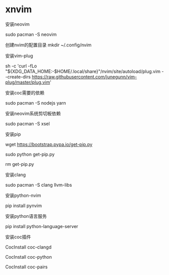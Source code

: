 # xnvim
安装neovim

sudo pacman -S neovim

创建nvim的配置目录
mkdir ~/.config/nvim

安装vim-plug

sh -c 'curl -fLo "${XDG_DATA_HOME:-$HOME/.local/share}"/nvim/site/autoload/plug.vim --create-dirs https://raw.githubusercontent.com/junegunn/vim-plug/master/plug.vim'

安装coc需要的依赖

sudo pacman -S nodejs yarn

安装neovim系统剪切板依赖

sudo pacman -S xsel

安装pip

wget https://bootstrap.pypa.io/get-pip.py

sudo python get-pip.py

rm get-pip.py

安装clang

sudo pacman -S clang llvm-libs

安装python-nvim

pip install pynvim

安装python语言服务

pip install python-language-server

安装coc插件

CocInstall coc-clangd

CocInstall coc-python

CocInstall coc-pairs
